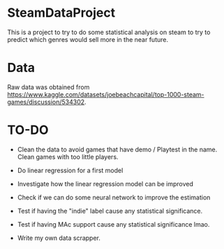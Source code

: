 # SteamDataProject

This is a project to try to do some statistical analysis on steam to try to predict which genres would sell more in the near future.

# Data

Raw data was obtained from https://www.kaggle.com/datasets/joebeachcapital/top-1000-steam-games/discussion/534302. 


# TO-DO

- Clean the data to avoid games that have demo / Playtest in the name. Clean games with too little players.

- Do linear regression for a first model

- Investigate how the linear regression model can be improved

- Check if we can do some neural network to improve the estimation

- Test if having the "indie" label cause any statistical significance.

- Test if having MAc support cause any statistical significance lmao.

- Write my own data scrapper.

